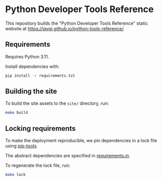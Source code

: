 # Python Developer Tools Reference

This repository builds the "Python Developer Tools Reference" static website at <https://jayqi.github.io/python-tools-reference/>.

## Requirements

Requires Python 3.11.

Install dependencies with:

```bash
pip install -r requirements.txt
```

## Building the site

To build the site assets to the `site/` directory, run:

```bash
make build
```

## Locking requirements

To make the deployment reproducible, we pin dependencies in a lock file using [pip-tools](https://github.com/jazzband/pip-tools).

The abstract dependencies are specified in [requirements.in](./requirements.in).

To regenerate the lock file, run:

```bash
make lock
```
